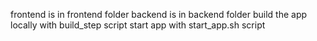 frontend is in frontend folder
backend is in backend folder
build the app locally with build_step script
start app with start_app.sh script
